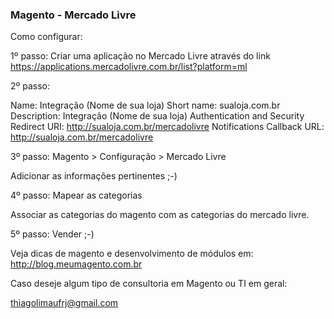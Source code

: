 ### Magento - Mercado Livre


Como configurar:

1º passo: Criar uma aplicação no Mercado Livre através do link https://applications.mercadolivre.com.br/list?platform=ml

2º passo: 

Name: Integração (Nome de sua loja)
Short name: sualoja.com.br
Description: Integração (Nome de sua loja)
Authentication and Security
Redirect URI: http://sualoja.com.br/mercadolivre
Notifications Callback URL: http://sualoja.com.br/mercadolivre


3º passo: Magento > Configuração > Mercado Livre

Adicionar as informações pertinentes ;-)

4º passo: Mapear as categorias

Associar as categorias do magento com as categorias do mercado livre.

5º passo: Vender ;-)

Veja dicas de magento e desenvolvimento de módulos em: http://blog.meumagento.com.br

Caso deseje algum tipo de consultoria em Magento ou TI em geral:

thiagolimaufrj@gmail.com

